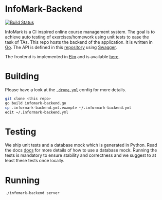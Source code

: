 # InfoMark-Backend

[![Build Status](https://ci.patwie.com/api/badges/cgtuebingen/infomark-backend/status.svg)](http://ci.patwie.com/cgtuebingen/infomark-backend)

InfoMark is a CI inspired online course management system. The goal is to achieve auto testing of exercises/homework using unit tests to ease the task of TAs.
This repo hosts the backend of the application. It is written in [Go](https://golang.org/). The API is defined in this [repository](https://github.com/cgtuebingen/infomark-swagger)
using [Swagger](https://swagger.io/).

The frontend is implemented in [Elm]((https://elm-lang.org/)) and is available [here](https://github.com/cgtuebingen/infomark-frontend).

# Building

Please have a look at the [`.drone.yml`](./.drone.yml) config for more details.

```bash
git clone <this repo>
go build infomark-backend.go
cp .informark-backend.yml.example ~/.informark-backend.yml
edit ~/.informark-backend.yml
```

# Testing

We ship unit tests and a database mock which is generated in Python. Read the docs [docs](./docs/) for more details of how to use a database mock. Running the tests is mandatory to ensure stability and correctness and we suggest to at least these tests once locally.


# Running

```bash
./infomark-backend server
```
